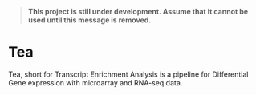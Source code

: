 > **This project is still under development. Assume that it cannot be used until this message is removed.**

# Tea
Tea, short for Transcript Enrichment Analysis is a pipeline for Differential Gene expression with microarray and RNA-seq data.
